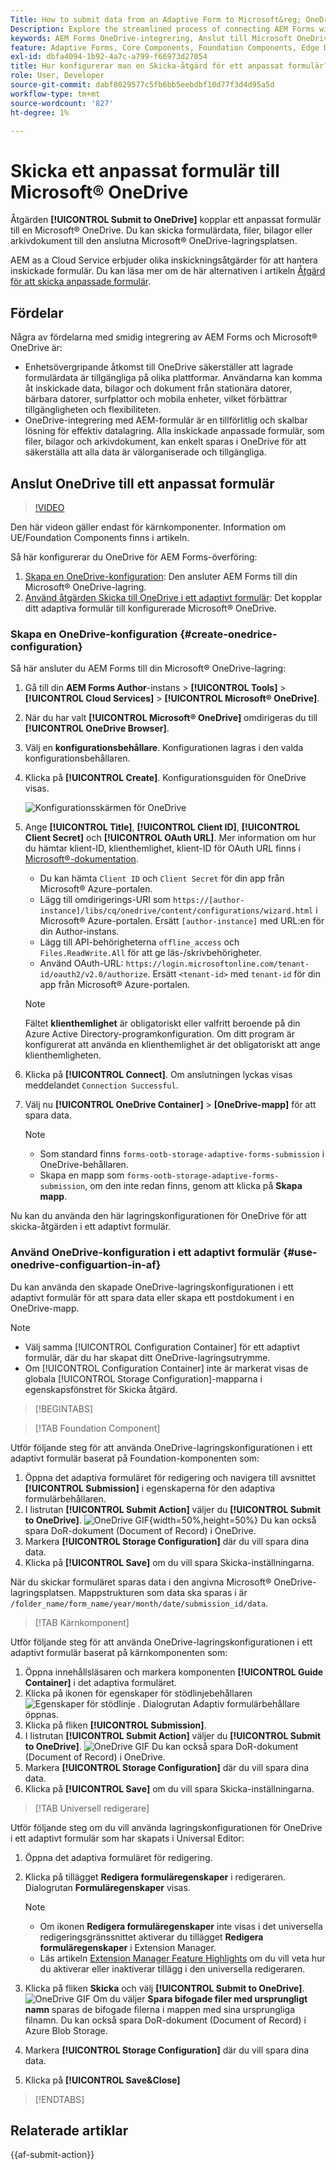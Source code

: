 ```yaml
---
Title: How to submit data from an Adaptive Form to Microsoft&reg; OneDrive?
Description: Explore the streamlined process of connecting AEM Forms with Microsoft&reg; OneDrive using the Submit to OneDrive Submit Action. Learn the step-by-step guide to configure OneDrive and set up submission actions for efficient data storage and retrieval
keywords: AEM Forms OneDrive-integrering, Anslut till Microsoft OneDrive, Konfigurationsinställningar för OneDrive med AEM-formulär
feature: Adaptive Forms, Core Components, Foundation Components, Edge Delivery Services
exl-id: dbfa4094-1b92-4a7c-a799-f66973d27054
title: Hur konfigurerar man en Skicka-åtgärd för ett anpassat formulär?
role: User, Developer
source-git-commit: dabf8029577c5fb6bb5eebdbf10d77f3d4d95a5d
workflow-type: tm+mt
source-wordcount: '827'
ht-degree: 1%

---
```


# Skicka ett anpassat formulär till Microsoft® OneDrive

Åtgärden **[!UICONTROL Submit to OneDrive]** kopplar ett anpassat formulär till en Microsoft® OneDrive. Du kan skicka formulärdata, filer, bilagor eller arkivdokument till den anslutna Microsoft® OneDrive-lagringsplatsen.

AEM as a Cloud Service erbjuder olika inskickningsåtgärder för att hantera inskickade formulär. Du kan läsa mer om de här alternativen i artikeln [Åtgärd för att skicka anpassade formulär](/help/forms/aem-forms-submit-action.md).

## Fördelar

Några av fördelarna med smidig integrering av AEM Forms och Microsoft® OneDrive är:

* Enhetsövergripande åtkomst till OneDrive säkerställer att lagrade formulärdata är tillgängliga på olika plattformar. Användarna kan komma åt inskickade data, bilagor och dokument från stationära datorer, bärbara datorer, surfplattor och mobila enheter, vilket förbättrar tillgängligheten och flexibiliteten.
* OneDrive-integrering med AEM-formulär är en tillförlitlig och skalbar lösning för effektiv datalagring. Alla inskickade anpassade formulär, som filer, bilagor och arkivdokument, kan enkelt sparas i OneDrive för att säkerställa att alla data är välorganiserade och tillgängliga.

## Anslut OneDrive till ett anpassat formulär

>[!VIDEO](https://video.tv.adobe.com/v/3424864/connect-aem-adaptive-form-to-onedrive/?quality=12&learn=on)

<span> Den här videon gäller endast för kärnkomponenter. Information om UE/Foundation Components finns i artikeln.</span>

Så här konfigurerar du OneDrive för AEM Forms-överföring:

1. [Skapa en OneDrive-konfiguration](#create-a-onedrive-configuration-create-onedrive-configuration): Den ansluter AEM Forms till din Microsoft® OneDrive-lagring.
2. [Använd åtgärden Skicka till OneDrive i ett adaptivt formulär](#use-onedrive-configuration-in-an-adaptive-form-use-onedrive-configuartion-in-af): Det kopplar ditt adaptiva formulär till konfigurerade Microsoft® OneDrive.

### Skapa en OneDrive-konfiguration {#create-onedrice-configuration}

Så här ansluter du AEM Forms till din Microsoft® OneDrive-lagring:

1. Gå till din **AEM Forms Author**-instans > **[!UICONTROL Tools]** > **[!UICONTROL Cloud Services]** > **[!UICONTROL Microsoft® OneDrive]**.
1. När du har valt **[!UICONTROL Microsoft® OneDrive]** omdirigeras du till **[!UICONTROL OneDrive Browser]**.
1. Välj en **konfigurationsbehållare**. Konfigurationen lagras i den valda konfigurationsbehållaren.
1. Klicka på **[!UICONTROL Create]**. Konfigurationsguiden för OneDrive visas.

   ![Konfigurationsskärmen för OneDrive](/help/forms/assets/onedrive-configuration.png)

1. Ange **[!UICONTROL Title]**, **[!UICONTROL Client ID]**, **[!UICONTROL Client Secret]** och **[!UICONTROL OAuth URL]**. Mer information om hur du hämtar klient-ID, klienthemlighet, klient-ID för OAuth URL finns i [Microsoft®-dokumentation](https://learn.microsoft.com/en-us/graph/auth-register-app-v2).
   * Du kan hämta `Client ID` och `Client Secret` för din app från Microsoft® Azure-portalen.
   * Lägg till omdirigerings-URI som `https://[author-instance]/libs/cq/onedrive/content/configurations/wizard.html` i Microsoft® Azure-portalen. Ersätt `[author-instance]` med URL:en för din Author-instans.
   * Lägg till API-behörigheterna `offline_access` och `Files.ReadWrite.All` för att ge läs-/skrivbehörigheter.
   * Använd OAuth-URL: `https://login.microsoftonline.com/tenant-id/oauth2/v2.0/authorize`. Ersätt `<tenant-id>` med `tenant-id` för din app från Microsoft® Azure-portalen.

   >[!NOTE]
   >
   > Fältet **klienthemlighet** är obligatoriskt eller valfritt beroende på din Azure Active Directory-programkonfiguration. Om ditt program är konfigurerat att använda en klienthemlighet är det obligatoriskt att ange klienthemligheten.

1. Klicka på **[!UICONTROL Connect]**. Om anslutningen lyckas visas meddelandet `Connection Successful`.

1. Välj nu **[!UICONTROL OneDrive Container]** > **[OneDrive-mapp]** för att spara data.

   >[!NOTE]
   >
   >* Som standard finns `forms-ootb-storage-adaptive-forms-submission` i OneDrive-behållaren.
   > * Skapa en mapp som `forms-ootb-storage-adaptive-forms-submission`, om den inte redan finns, genom att klicka på **Skapa mapp**.

Nu kan du använda den här lagringskonfigurationen för OneDrive för att skicka-åtgärden i ett adaptivt formulär.

### Använd OneDrive-konfiguration i ett adaptivt formulär {#use-onedrive-configuartion-in-af}

Du kan använda den skapade OneDrive-lagringskonfigurationen i ett adaptivt formulär för att spara data eller skapa ett postdokument i en OneDrive-mapp.

>[!NOTE]
>
> * Välj samma [!UICONTROL Configuration Container] för ett adaptivt formulär, där du har skapat ditt OneDrive-lagringsutrymme.
> * Om [!UICONTROL Configuration Container] inte är markerat visas de globala [!UICONTROL Storage Configuration]-mapparna i egenskapsfönstret för Skicka åtgärd.

>[!BEGINTABS]

>[!TAB Foundation Component]

Utför följande steg för att använda OneDrive-lagringskonfigurationen i ett adaptivt formulär baserat på Foundation-komponenten som:

1. Öppna det adaptiva formuläret för redigering och navigera till avsnittet **[!UICONTROL Submission]** i egenskaperna för den adaptiva formulärbehållaren.
1. I listrutan **[!UICONTROL Submit Action]** väljer du **[!UICONTROL Submit to OneDrive]**.
   ![OneDrive GIF](/help/forms/assets/wubmit-to-onedrive-fc.png){width=50%,height=50%}
Du kan också spara DoR-dokument (Document of Record) i OneDrive.
1. Markera **[!UICONTROL Storage Configuration]** där du vill spara dina data.
1. Klicka på **[!UICONTROL Save]** om du vill spara Skicka-inställningarna.

När du skickar formuläret sparas data i den angivna Microsoft® OneDrive-lagringsplatsen.
Mappstrukturen som data ska sparas i är `/folder_name/form_name/year/month/date/submission_id/data`.

>[!TAB Kärnkomponent]

Utför följande steg för att använda OneDrive-lagringskonfigurationen i ett adaptivt formulär baserat på kärnkomponenten som:

1. Öppna innehållsläsaren och markera komponenten **[!UICONTROL Guide Container]** i det adaptiva formuläret.
1. Klicka på ikonen för egenskaper för stödlinjebehållaren ![Egenskaper för stödlinje](/help/forms/assets/configure-icon.svg) . Dialogrutan Adaptiv formulärbehållare öppnas.
1. Klicka på fliken **[!UICONTROL Submission]**.
1. I listrutan **[!UICONTROL Submit Action]** väljer du **[!UICONTROL Submit to OneDrive]**.
   ![OneDrive GIF](/help/forms/assets/onedrive-video.gif)
Du kan också spara DoR-dokument (Document of Record) i OneDrive.
1. Markera **[!UICONTROL Storage Configuration]** där du vill spara dina data.
1. Klicka på **[!UICONTROL Save]** om du vill spara Skicka-inställningarna.

>[!TAB Universell redigerare]

Utför följande steg om du vill använda lagringskonfigurationen för OneDrive i ett adaptivt formulär som har skapats i Universal Editor:

1. Öppna det adaptiva formuläret för redigering.
1. Klicka på tillägget **Redigera formuläregenskaper** i redigeraren.
Dialogrutan **Formuläregenskaper** visas.

   >[!NOTE]
   >
   > * Om ikonen **Redigera formuläregenskaper** inte visas i det universella redigeringsgränssnittet aktiverar du tillägget **Redigera formuläregenskaper** i Extension Manager.
   > * Läs artikeln [Extension Manager Feature Highlights](https://developer.adobe.com/uix/docs/extension-manager/feature-highlights/#enablingdisabling-extensions) om du vill veta hur du aktiverar eller inaktiverar tillägg i den universella redigeraren.
1. Klicka på fliken **Skicka** och välj **[!UICONTROL Submit to OneDrive]**.
   ![OneDrive GIF](/help/forms/assets/submit-to-onedrive-ue.png)
Om du väljer **Spara bifogade filer med ursprungligt namn** sparas de bifogade filerna i mappen med sina ursprungliga filnamn. Du kan också spara DoR-dokument (Document of Record) i Azure Blob Storage.
1. Markera **[!UICONTROL Storage Configuration]** där du vill spara dina data.
1. Klicka på **[!UICONTROL Save&Close]**

>[!ENDTABS]

## Relaterade artiklar

{{af-submit-action}}
